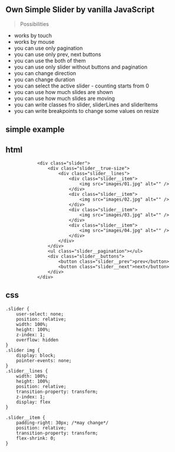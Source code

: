 ## Own Simple Slider by vanilla JavaScript
> Possibilities
- works by touch
- works by mouse
- you can use only pagination
- you can use only prev, next buttons
- you can use the both of them
- you can use only slider without buttons and pagination
- you can change direction
- you can change duration
- you can select the active slider - counting starts from 0
- you can use how much slides are shown 
- you can use how much slides are moving
- you can write classes fro slider, sliderLines and sliderItems
- you can write breakpoints to change some values on resize
## simple example

## html
```
            <div class="slider">
                <div class="slider__true-size">
                    <div class="slider__lines">
                        <div class="slider__item">
                            <img src="images/01.jpg" alt="" />
                        </div>
                        <div class="slider__item">
                            <img src="images/02.jpg" alt="" />
                        </div>
                        <div class="slider__item">
                            <img src="images/03.jpg" alt="" />
                        </div>
                        <div class="slider__item">
                            <img src="images/04.jpg" alt="" />
                        </div>
                    </div>
                </div>
                <ul class="slider__pagination"></ul>
                <div class="slider__buttons">
                    <button class="slider__prev">prev</button>
                    <button class="slider__next">next</button>
                </div>
            </div>
```
## css
```
.slider {
    user-select: none;
    position: relative;
    width: 100%;
    height: 100%;
    z-index: 1;
    overflow: hidden
}
.slider img {
    display: block;
    pointer-events: none;
}
.slider__lines {
    width: 100%;
    height: 100%;
    position: relative;
    transition-property: transform;
    z-index: 1;
    display: flex
}

.slider__item {
    padding-right: 30px; /*may change*/
    position: relative;
    transition-property: transform;
    flex-shrink: 0;
}
```
